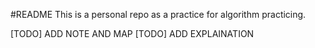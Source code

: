 #README
This is a personal repo as a practice for algorithm practicing.

[TODO] ADD NOTE AND MAP
[TODO] ADD EXPLAINATION
